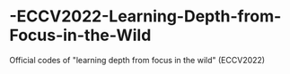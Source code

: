 # -ECCV2022-Learning-Depth-from-Focus-in-the-Wild
Official codes of "learning depth from focus in the wild" (ECCV2022)
